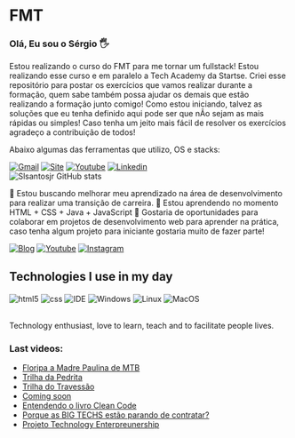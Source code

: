 # FMT
### Olá, Eu sou o Sérgio 🖐️
Estou realizando o curso do FMT para me tornar um fullstack! Estou realizando esse curso e em paralelo a Tech Academy da Startse.
Criei esse repositório para postar os exercícios que vamos realizar durante a formação, quem sabe também possa ajudar os demais que estão realizando a formação junto comigo! Como estou iniciando, talvez as soluções que eu tenha definido aqui pode ser que nÃo sejam as mais rápidas ou simples! Caso tenha um jeito mais fácil de resolver os exercícios agradeço a contribuição de todos!

Abaixo algumas das ferramentas que utilizo, OS e stacks:
 
[![Gmail](https://img.shields.io/badge/Gmail-D14836?style=for-the-badge&logo=gmail&logoColor=white)](mailto:slsantosjr@gmail.com)
[![Site](https://img.shields.io/badge/website-000000?style=for-the-badge&logo=About.me&logoColor=white)](https://www.lupaprojetos.com/)
[![Youtube](https://img.shields.io/badge/YouTube-FF0000?style=for-the-badge&logo=youtube&logoColor=white)](https://www.youtube.com/channel/UCmmRzr-5SlUQyTn4ly5QYEg)
[![Linkedin](https://img.shields.io/badge/LinkedIn-0077B5?style=for-the-badge&logo=linkedin&logoColor=white)](https://www.linkedin.com/in/slsantosjr/)
<br>
![Slsantosjr GitHub stats](https://github-readme-stats.vercel.app/api?username=slsantosjr&show_icons=true&theme=dracula&count_private=true)

👀 Estou buscando melhorar meu aprendizado na área de desenvolvimento para realizar uma transição de carreira.
🌱 Estou aprendendo no momento HTML + CSS + Java + JavaScript
💞️ Gostaria de oportunidades para colaborar em projetos de desenvolvimento web para aprender na prática, caso tenha algum projeto para iniciante gostaria muito de fazer parte!


[![Blog](https://img.shields.io/badge/Medium-12100E?style=for-the-badge&logo=medium&logoColor=white)](https://medium.com/@slsantosjr)
[![Youtube](https://img.shields.io/badge/YouTube-FF0000?style=for-the-badge&logo=youtube&logoColor=white)](https://www.youtube.com/channel/UCz3p8vPGabf6HEJSVzhMy6g)
[![Instagram](https://img.shields.io/badge/Instagram-E4405F?style=for-the-badge&logo=instagram&logoColor=white)](https://instagram.com/slsantosjr)
## Technologies I use in my day
<div style="display: inline_block">
  <img align="center" alt="html5" src="https://img.shields.io/badge/HTML5-E34F26?style=for-the-badge&logo=html5&logoColor=white" />
  <img align="center" alt="css" src="https://img.shields.io/badge/CSS3-1572B6?style=for-the-badge&logo=css3&logoColor=white" />
  <img align="center" alt="IDE" src="https://img.shields.io/badge/Visual_Studio_Code-0078D4?style=for-the-badge&logo=visual%20studio%20code&logoColor=white" />
  <img align="center" alt="Windows" src="https://img.shields.io/badge/Windows-0078D6?style=for-the-badge&logo=windows&logoColor=white" />
  <img align="center" alt="Linux" src="https://img.shields.io/badge/Linux-FCC624?style=for-the-badge&logo=linux&logoColor=black" />
  <img align="center" alt="MacOS" src="https://img.shields.io/badge/mac%20os-000000?style=for-the-badge&logo=apple&logoColor=white" />
</div><br/>

Technology enthusiast, love to learn, teach and to facilitate people lives.

### Last videos:
- [Floripa a Madre Paulina de MTB](https://www.youtube.com/watch?v=HXaXaDCnaD0)<br/>
- [Trilha da Pedrita](https://www.youtube.com/watch?v=42cFBOR6y2s)<br/>
- [Trilha do Travessão](https://www.youtube.com/watch?v=rM8l4sTZ7_w)<br/>
- [Coming soon](https://www.youtube.com/channel/UCmmRzr-5SlUQyTn4ly5QYEg)<br/>
- [Entendendo o livro Clean Code](https://www.youtube.com/watch?v=aEPn7VV45kU)<br/>
- [Porque as BIG TECHS estão parando de contratar?](https://www.youtube.com/watch?v=F6wJ8vYmeVE)<br/>
- [Projeto Technology Enterpreunership](https://www.youtube.com/watch?v=6RYIf4iXF1g)<br/>
